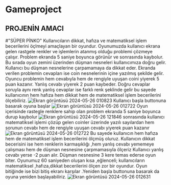 # Gameproject
## PROJENİN AMACI
#"SÜPER PİNKO" Kullanıcıların dikkat, hafıza ve matematiksel işlem becerilerini öçlmeyi amaçlayan bir oyundur.
Oyunumuzda kullanıcı ekrana gelen rastgele renkler ve işlemlerin atanmış olduğu problemi çözmeye çalışır. Problem ekranda 5 saniye boyunca görünür ve sonrasında kaybolur. Bu sırada oyun zemini üzerinden düşman nesneleri kullanıcımıza doğru gelir. Kullanıcı bu  düşman nesnelerine çarpamamaya da dikkat eder.  Ekranda verilen problemin cevapları ise coin nesnelerinin içine yazılmış şekilde gelir. Oyuncu problemin hem cevabıyla hem de rengiyle uyuşan coini yiyerek 5 puan kazanır. Yanlış cevabı yiyerek 2 puan kaybeder. Doğru cevaplar soruyla aynı renk yanlış cevaplar ise farklı renk şeklinde gelir bu sayede kullanıcının hem hafıza hem dikkat hem de matematiksel işlem becerilerini ölçebiliriz.
![Ekran görüntüsü 2024-05-26 010823](https://github.com/taskesermekselina/Gameproject/assets/148469315/84a7c1ef-fce8-41b9-aca9-5f220877ff0f)
Kullanıcı başla buttonuna basarak oyuna başlar
![Ekran görüntüsü 2024-05-26 012722](https://github.com/taskesermekselina/Gameproject/assets/148469315/da2e85c3-ffc4-492d-bfe1-45d928b3c109)
Oyun içerisinde rastegle renklere sahip olan problem ekranda 5 saniye boyunca durup kaybolur
![Ekran görüntüsü 2024-05-26 121846](https://github.com/taskesermekselina/Gameproject/assets/148469315/d1989502-9e85-4ba5-91ee-fcdd6b06ce57)
sonrasında kullanıcı matematiksel işlemi çözüp gelen coinler üzerinde yazılı sayılardan hem sorunun cevabı hem de rengiyle uyuşan cevabı yiyerek puan kazanır
![Ekran görüntüsü 2024-05-26 012722](https://github.com/taskesermekselina/Gameproject/assets/148469315/d67b5369-3b85-4504-b579-2f0c531ea1de)
Bu sayede kullanıcın hem hafıza hem de matematiksel işlem becerilerini ölçmüş oluruz.
Kullanıcın dikkat becerisini ise hem renklerin karmaşıklığı ,hem  yanlış cevabı yememeye çalışması hem de düşman nesnesine çarpmamasıyla ölçeriz
Kullanıcı yanlış cevabı yerse -2 puan alır. 
Düşman nesnesine  3 kere temas ederse  oyun biter.
Oyunumuz 60 saniyeden oluşan kısa ,eğlenceli; kullanıcıların matematiksel ,hafıza,dikkat becerilerini ölçen zor bir oyundur.
Oyun bitiğinde ise bizi bitiş ekranı karşılar .Yeniden başla buttonuna basarak da oyuna yeniden başlayabiliriz.
![Ekran görüntüsü 2024-05-26 012631](https://github.com/taskesermekselina/Gameproject/assets/148469315/7fde267f-c7e0-4fab-bc2e-7383d3d0fecd)
